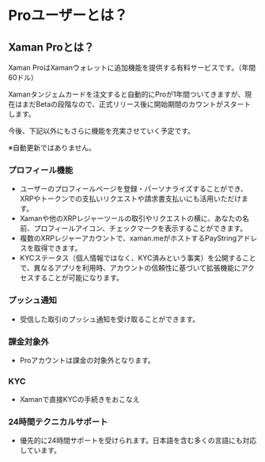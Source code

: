 # Proユーザーとは？

## Xaman Proとは？

Xaman ProはXamanウォレットに追加機能を提供する有料サービスです。（年間60ドル）

&#x20;Xamanタンジェムカードを注文すると自動的にProが1年間ついてきますが、現在はまだBetaの段階なので、正式リリース後に開始期間のカウントがスタートします。

今後、下記以外にもさらに機能を充実させていく予定です。

※自動更新ではありません。

### プロフィール機能

* ユーザーのプロフィールページを登録・パーソナライズすることができ、XRPやトークンでの支払いリクエストや請求書支払いにも活用いただけます。
* Xamanや他のXRPレジャーツールの取引やリクエストの横に、あなたの名前、プロフィールアイコン、チェックマークを表示することができます。
* 複数のXRPレジャーアカウントで、xaman.meがホストするPayStringアドレスを取得できます。
* KYCステータス（個人情報ではなく、KYC済みという事実）を公開することで、異なるアプリを利用時、アカウントの信頼性に基づいて拡張機能にアクセスすることが可能になります。

### プッシュ通知

* 受信した取引のプッシュ通知を受け取ることができます。

### 課金対象外

* Proアカウントは課金の対象外となります。

### KYC

* Xamanで直接KYCの手続きをおこなえ

### 24時間テクニカルサポート

* 優先的に24時間サポートを受けられます。日本語を含む多くの言語にも対応しています。
